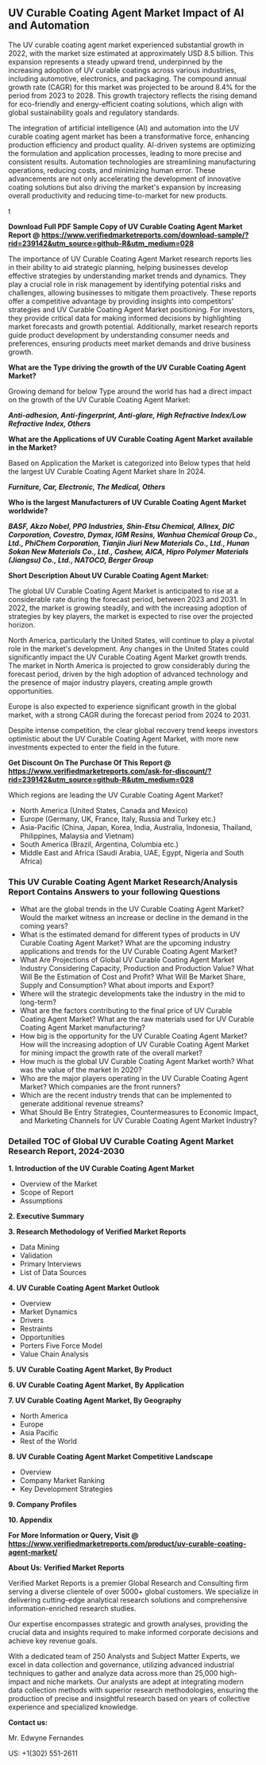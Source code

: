 <h2>UV Curable Coating Agent Market Impact of AI and Automation</h2><p>The UV curable coating agent market experienced substantial growth in 2022, with the market size estimated at approximately USD 8.5 billion. This expansion represents a steady upward trend, underpinned by the increasing adoption of UV curable coatings across various industries, including automotive, electronics, and packaging. The compound annual growth rate (CAGR) for this market was projected to be around 8.4% for the period from 2023 to 2028. This growth trajectory reflects the rising demand for eco-friendly and energy-efficient coating solutions, which align with global sustainability goals and regulatory standards.</p><p>The integration of artificial intelligence (AI) and automation into the UV curable coating agent market has been a transformative force, enhancing production efficiency and product quality. AI-driven systems are optimizing the formulation and application processes, leading to more precise and consistent results. Automation technologies are streamlining manufacturing operations, reducing costs, and minimizing human error. These advancements are not only accelerating the development of innovative coating solutions but also driving the market's expansion by increasing overall productivity and reducing time-to-market for new products.</p>t</p><p id="" class=""><strong>Download Full PDF Sample Copy of UV Curable Coating Agent Market Report @ <a href="https://www.verifiedmarketreports.com/download-sample/?rid=239142&utm_source=github-R&utm_medium=028" target="_blank">https://www.verifiedmarketreports.com/download-sample/?rid=239142&utm_source=github-R&utm_medium=028</a></strong></p><p>The importance of&nbsp;UV Curable Coating Agent Market research reports lies in their ability to aid strategic planning, helping businesses develop effective strategies by understanding market trends and dynamics. They play a crucial role in risk management by identifying potential risks and challenges, allowing businesses to mitigate them proactively. These reports offer a competitive advantage by providing insights into competitors' strategies and UV Curable Coating Agent Market positioning. For investors, they provide critical data for making informed decisions by highlighting market forecasts and growth potential. Additionally, market research reports guide product development by understanding consumer needs and preferences, ensuring products meet market demands and drive business growth.</p><p><strong>What are the&nbsp;Type driving the growth of the UV Curable Coating Agent Market?</strong></p><p id="" class="">Growing demand for below Type around the world has had a direct impact on the growth of the UV Curable Coating Agent Market:</p><em><strong>Anti-adhesion, Anti-fingerprint, Anti-glare, High Refractive Index/Low Refractive Index, Others</strong></em></p><strong>What are the&nbsp;Applications&nbsp;of UV Curable Coating Agent Market available in the Market?</strong></p><p id="" class="">Based on Application the Market is categorized into Below types that held the largest UV Curable Coating Agent Market share In 2024.</p><em><strong>Furniture, Car, Electronic, The Medical, Others</strong></em></p><strong>Who is the largest Manufacturers of UV Curable Coating Agent Market worldwide?</strong></p><p><em><strong>BASF, Akzo Nobel, PPG Industries, Shin-Etsu Chemical, Allnex, DIC Corporation, Covestro, Dymax, IGM Resins, Wanhua Chemical Group Co., Ltd., PhiChem Corporation, Tianjin Jiuri New Materials Co., Ltd., Hunan Sokan New Materials Co., Ltd., Cashew, AICA, Hipro Polymer Materials (Jiangsu) Co., Ltd., NATOCO, Berger Group</strong></em></p><p id="" class=""><strong>Short Description About UV Curable Coating Agent Market:</strong></p><p>The global UV Curable Coating Agent Market is anticipated to rise at a considerable rate during the forecast period, between 2023 and 2031. In 2022, the market is growing steadily, and with the increasing adoption of strategies by key players, the market is expected to rise over the projected horizon.</p><p>North America, particularly the United States, will continue to play a pivotal role in the market's development. Any changes in the United States could significantly impact the UV Curable Coating Agent Market growth trends. The market in North America is projected to grow considerably during the forecast period, driven by the high adoption of advanced technology and the presence of major industry players, creating ample growth opportunities.</p><p>Europe is also expected to experience significant growth in the global market, with a strong CAGR during the forecast period from 2024 to 2031.</p><p>Despite intense competition, the clear global recovery trend keeps investors optimistic about the UV Curable Coating Agent Market, with more new investments expected to enter the field in the future.</p><p id="" class=""><strong>Get Discount On The Purchase Of This Report @ <a href="https://www.verifiedmarketreports.com/ask-for-discount/?rid=239142&utm_source=github-R&utm_medium=028" target="_blank">https://www.verifiedmarketreports.com/ask-for-discount/?rid=239142&utm_source=github-R&utm_medium=028</a></strong></p>Which regions are leading the UV Curable Coating Agent Market?</p><ul><li>North America (United States, Canada and Mexico)</li><li>Europe (Germany, UK, France, Italy, Russia and Turkey etc.)</li><li>Asia-Pacific (China, Japan, Korea, India, Australia, Indonesia, Thailand, Philippines, Malaysia and Vietnam)</li><li>South America (Brazil, Argentina, Columbia etc.)</li><li>Middle East and Africa (Saudi Arabia, UAE, Egypt, Nigeria and South Africa)</li></ul><h3 id="" class="">This UV Curable Coating Agent Market Research/Analysis Report Contains Answers to your following Questions</h3><ul><li>What are the global trends in the UV Curable Coating Agent Market? Would the market witness an increase or decline in the demand in the coming years?</li><li>What is the estimated demand for different types of products in UV Curable Coating Agent Market? What are the upcoming industry applications and trends for the UV Curable Coating Agent Market?</li><li>What Are Projections of Global UV Curable Coating Agent Market Industry Considering Capacity, Production and Production Value? What Will Be the Estimation of Cost and Profit? What Will Be Market Share, Supply and Consumption? What about imports and Export?</li><li>Where will the strategic developments take the industry in the mid to long-term?</li><li>What are the factors contributing to the final price of UV Curable Coating Agent Market? What are the raw materials used for UV Curable Coating Agent Market manufacturing?</li><li>How big is the opportunity for the UV Curable Coating Agent Market? How will the increasing adoption of UV Curable Coating Agent Market for mining impact the growth rate of the overall market?</li><li>How much is the global UV Curable Coating Agent Market worth? What was the value of the market In 2020?</li><li>Who are the major players operating in the UV Curable Coating Agent Market? Which companies are the front runners?</li><li>Which are the recent industry trends that can be implemented to generate additional revenue streams?</li><li>What Should Be Entry Strategies, Countermeasures to Economic Impact, and Marketing Channels for UV Curable Coating Agent Market Industry?</li></ul><h3 id="" class="">Detailed TOC of Global UV Curable Coating Agent Market Research Report, 2024-2030</h3><p id="" class=""><strong>1. Introduction of the UV Curable Coating Agent Market</strong></p><ul><li>Overview of the Market</li><li>Scope of Report</li><li>Assumptions</li></ul><p id="" class=""><strong>2. Executive Summary</strong></p><p id="" class=""><strong>3. Research Methodology of Verified Market Reports</strong></p><ul><li>Data Mining</li><li>Validation</li><li>Primary Interviews</li><li>List of Data Sources</li></ul><p id="" class=""><strong>4. UV Curable Coating Agent Market Outlook</strong></p><ul><li>Overview</li><li>Market Dynamics</li><li>Drivers</li><li>Restraints</li><li>Opportunities</li><li>Porters Five Force Model</li><li>Value Chain Analysis</li></ul><p id="" class=""><strong>5. UV Curable Coating Agent Market, By Product</strong></p><p id="" class=""><strong>6. UV Curable Coating Agent Market, By Application</strong></p><p id="" class=""><strong>7. UV Curable Coating Agent Market, By Geography</strong></p><ul><li>North America</li><li>Europe</li><li>Asia Pacific</li><li>Rest of the World</li></ul><p id="" class=""><strong>8. UV Curable Coating Agent Market Competitive Landscape</strong></p><ul><li>Overview</li><li>Company Market Ranking</li><li>Key Development Strategies</li></ul><p id="" class=""><strong>9. Company Profiles</strong></p><p id="" class=""><strong>10. Appendix</strong></p><p id="" class=""><strong>For More Information or Query, Visit @ <a href="https://www.verifiedmarketreports.com/product/uv-curable-coating-agent-market/" target="_blank">https://www.verifiedmarketreports.com/product/uv-curable-coating-agent-market/</a></strong></p><p id="" class=""><strong>About Us: Verified Market Reports</strong></p><p id="" class="">Verified Market Reports is a premier Global Research and Consulting firm serving a diverse clientele of over 5000+ global customers. We specialize in delivering cutting-edge analytical research solutions and comprehensive information-enriched research studies.</p><p id="" class="">Our expertise encompasses strategic and growth analyses, providing the crucial data and insights required to make informed corporate decisions and achieve key revenue goals.</p><p id="" class="">With a dedicated team of 250 Analysts and Subject Matter Experts, we excel in data collection and governance, utilizing advanced industrial techniques to gather and analyze data across more than 25,000 high-impact and niche markets. Our analysts are adept at integrating modern data collection methods with superior research methodologies, ensuring the production of precise and insightful research based on years of collective experience and specialized knowledge.</p><p id="" class=""><strong>Contact us:</strong></p><p id="" class="">Mr. Edwyne Fernandes</p><p id="" class="">US: +1(302) 551-2611</p>